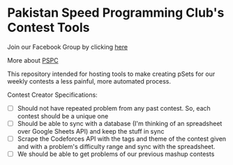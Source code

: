 # Pakistan Speed Programming Club's Contest Tools

Join our Facebook Group by clicking [here](https://web.facebook.com/groups/452287092072831)

More about [PSPC](https://docs.google.com/document/d/1AB7JOJHdkhWeyjGJo6VaeTGFyJRJL8-j-oDEJweoGlk/edit?usp=sharing)

This repository intended for hosting tools to make creating pSets for our weekly contests a less painful, more automated process.

Contest Creator Specifications:

- [ ] Should not have repeated problem from any past contest. So, each contest should be a unique one
- [ ] Should be able to sync with a database (I'm thinking of an spreadsheet over Google Sheets API) and keep the stuff in sync
- [ ] Scrape the Codeforces API with the tags and theme of the contest given and with a problem's difficulty range and sync with the spreadsheet.
- [ ] We should be able to get problems of our previous mashup contests
